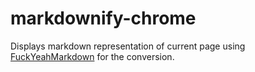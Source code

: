 # markdownify-chrome

Displays markdown representation of current page using [FuckYeahMarkdown](http://fuckyeahmarkdown.com/) for the conversion.
